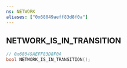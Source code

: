 ```yaml
---
ns: NETWORK
aliases: ["0x68049aeff83d8f0a"]
---
```

## NETWORK_IS_IN_TRANSITION

```c
// 0x68049AEFF83D8F0A
bool NETWORK_IS_IN_TRANSITION();
```
